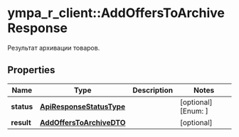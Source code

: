 # ympa_r_client::AddOffersToArchiveResponse

Результат архивации товаров.

## Properties
Name | Type | Description | Notes
------------ | ------------- | ------------- | -------------
**status** | [**ApiResponseStatusType**](ApiResponseStatusType.md) |  | [optional] [Enum: ] 
**result** | [**AddOffersToArchiveDTO**](AddOffersToArchiveDTO.md) |  | [optional] 



